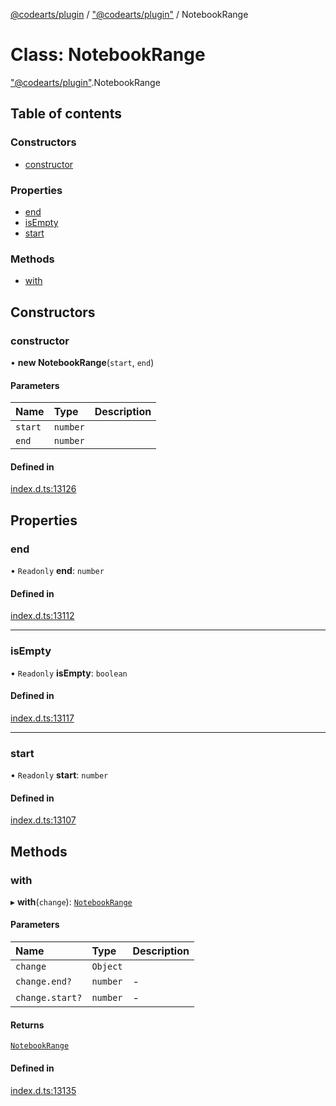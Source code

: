[@codearts/plugin](../README.md) / ["@codearts/plugin"](../modules/_codearts_plugin_.md) / NotebookRange

# Class: NotebookRange

["@codearts/plugin"](../modules/_codearts_plugin_.md).NotebookRange

## Table of contents

### Constructors

- [constructor](codearts_plugin_.NotebookRange.md#constructor)

### Properties

- [end](codearts_plugin_.NotebookRange.md#end)
- [isEmpty](codearts_plugin_.NotebookRange.md#isempty)
- [start](codearts_plugin_.NotebookRange.md#start)

### Methods

- [with](codearts_plugin_.NotebookRange.md#with)

## Constructors

### constructor

• **new NotebookRange**(`start`, `end`)

#### Parameters

| Name | Type | Description |
| :------ | :------ | :------ |
| `start` | `number` |  |
| `end` | `number` |  |

#### Defined in

[index.d.ts:13126](https://github.com/huaweicloud/cloudide-plugin-api/blob/203b986/index.d.ts#L13126)

## Properties

### end

• `Readonly` **end**: `number`

#### Defined in

[index.d.ts:13112](https://github.com/huaweicloud/cloudide-plugin-api/blob/203b986/index.d.ts#L13112)

___

### isEmpty

• `Readonly` **isEmpty**: `boolean`

#### Defined in

[index.d.ts:13117](https://github.com/huaweicloud/cloudide-plugin-api/blob/203b986/index.d.ts#L13117)

___

### start

• `Readonly` **start**: `number`

#### Defined in

[index.d.ts:13107](https://github.com/huaweicloud/cloudide-plugin-api/blob/203b986/index.d.ts#L13107)

## Methods

### with

▸ **with**(`change`): [`NotebookRange`](codearts_plugin_.NotebookRange.md)

#### Parameters

| Name | Type | Description |
| :------ | :------ | :------ |
| `change` | `Object` |  |
| `change.end?` | `number` | - |
| `change.start?` | `number` | - |

#### Returns

[`NotebookRange`](codearts_plugin_.NotebookRange.md)

#### Defined in

[index.d.ts:13135](https://github.com/huaweicloud/cloudide-plugin-api/blob/203b986/index.d.ts#L13135)
